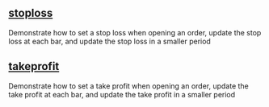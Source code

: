 ## [stoploss](stoploss.go)
Demonstrate how to set a stop loss when opening an order, update the stop loss at each bar, and update the stop loss in a smaller period

## [takeprofit](takeprofit.go)
Demonstrate how to set a take profit when opening an order, update the take profit at each bar, and update the take profit in a smaller period
